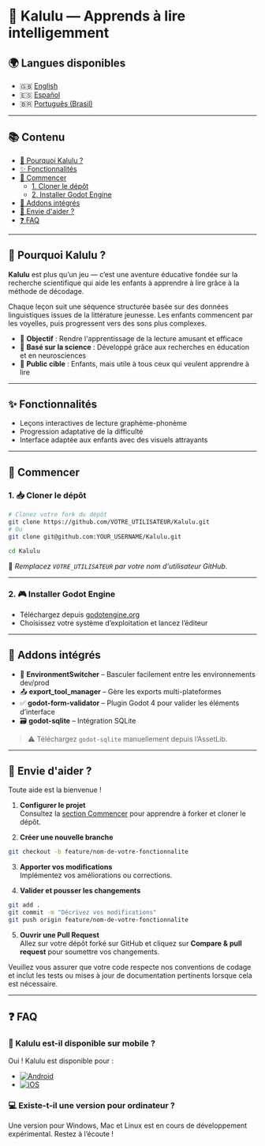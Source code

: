 # 📖 Kalulu — Apprends à lire intelligemment

## 🌍 Langues disponibles

- 🇬🇧 [English](README.md)
- 🇪🇸 [Español](README.es.md)
- 🇧🇷 [Português (Brasil)](README.pt-br.md)

---

## 📚 Contenu

- [🧠 Pourquoi Kalulu ?](#pourquoi-kalulu-)
- [✨ Fonctionnalités](#fonctionnalités)
- [🚀 Commencer](#commencer)
  - [1. Cloner le dépôt](#1-cloner-le-dépôt)
  - [2. Installer Godot Engine](#2-installer-godot-engine)
- [🧩 Addons intégrés](#-addons-intégrés)
- [🤝 Envie d'aider ?](#-envie-daider-)
- [❓ FAQ](#faq)

---

## 🧠 Pourquoi Kalulu ?

**Kalulu** est plus qu’un jeu — c’est une aventure éducative fondée sur la recherche scientifique qui aide les enfants à apprendre à lire grâce à la méthode de décodage.

Chaque leçon suit une séquence structurée basée sur des données linguistiques issues de la littérature jeunesse. Les enfants commencent par les voyelles, puis progressent vers des sons plus complexes.

- 🎯 **Objectif** : Rendre l'apprentissage de la lecture amusant et efficace  
- 🌟 **Basé sur la science** : Développé grâce aux recherches en éducation et en neurosciences  
- 👶 **Public cible** : Enfants, mais utile à tous ceux qui veulent apprendre à lire

---

## ✨ Fonctionnalités

- Leçons interactives de lecture graphème-phonème
- Progression adaptative de la difficulté
- Interface adaptée aux enfants avec des visuels attrayants

---

## 🚀 Commencer

### 1. 📥 Cloner le dépôt

```bash
# Clonez votre fork du dépôt
git clone https://github.com/VOTRE_UTILISATEUR/Kalulu.git
# Ou
git clone git@github.com:YOUR_USERNAME/Kalulu.git

cd Kalulu
```

🔁 _Remplacez `VOTRE_UTILISATEUR` par votre nom d'utilisateur GitHub._

---

### 2. 🎮 Installer Godot Engine

- Téléchargez depuis [godotengine.org](https://godotengine.org/)
- Choisissez votre système d’exploitation et lancez l’éditeur

---

## 🧩 Addons intégrés

- 🔄 **EnvironmentSwitcher** – Basculer facilement entre les environnements dev/prod
- 📤 **export_tool_manager** – Gère les exports multi-plateformes
- ✅ **godot-form-validator** – Plugin Godot 4 pour valider les éléments d’interface
- 🗃️ **godot-sqlite** – Intégration SQLite

> ⚠️ Téléchargez `godot-sqlite` manuellement depuis l’AssetLib.

---

## 🤝 Envie d'aider ?

Toute aide est la bienvenue !

1. **Configurer le projet**  
   Consultez la [section Commencer](#commencer) pour apprendre à forker et cloner le dépôt.

2. **Créer une nouvelle branche**
```bash
git checkout -b feature/nom-de-votre-fonctionnalite
```

3. **Apporter vos modifications**  
   Implémentez vos améliorations ou corrections.

4. **Valider et pousser les changements**
```bash
git add .
git commit -m "Décrivez vos modifications"
git push origin feature/nom-de-votre-fonctionnalite
```

5. **Ouvrir une Pull Request**  
   Allez sur votre dépôt forké sur GitHub et cliquez sur **Compare & pull request** pour soumettre vos changements.

Veuillez vous assurer que votre code respecte nos conventions de codage et inclut les tests ou mises à jour de documentation pertinents lorsque cela est nécessaire.

---

## ❓ FAQ

### 📱 Kalulu est-il disponible sur mobile ?

Oui ! Kalulu est disponible pour :

- [![Android](https://img.shields.io/badge/PlayStore-Kalulu-green?logo=google-play)](https://play.google.com/store/apps/details?id=org.godotengine.kalulu)
- [![iOS](https://img.shields.io/badge/AppStore-Kalulu-blue?logo=apple)](https://apps.apple.com/fr/app/kalulu-education/id1639075967)

### 💻 Existe-t-il une version pour ordinateur ?

Une version pour Windows, Mac et Linux est en cours de développement expérimental. Restez à l’écoute !
